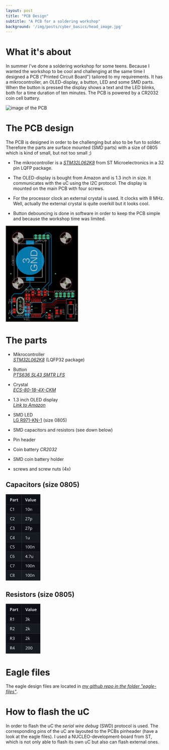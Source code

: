 ```yaml
---
layout: post
title: "PCB Design"
subtitle: "A PCB for a soldering workshop"
background: '/img/posts/cyber_basics/head_image.jpg'
---
```


# What it's about

In summer I've done a soldering workshop for some teens. Because I wanted the workshop to be cool and challenging at the same time I designed a PCB ("Printed Circuit Board") tailored to my requirements. It has a mikrocontroller, an OLED-display, a button, LED and some SMD parts. \
When the button is pressed the display shows a text and the LED blinks, both for a time duration of ten minutes. The PCB is powered by a CR2032 coin cell battery.  

<img src="../img/posts/PCB-design/pcbfinished.png" alt="image of the PCB" width="210"/>

# The PCB design

The PCB is designed in order to be challenging but also to be fun to solder. Therefore the parts are surface mounted (SMD parts) with a size of 0805 which is kind of small, but not too small ;)  
 - The mikrocontroller is a [_STM32L062K8_](https://www.st.com/en/microcontrollers-microprocessors/stm32l062k8.html) from ST Microelectronics in a 32 pin LQFP package.

 - The OLED-display is bought from Amazon and is 1.3 inch in size. It communicates with the uC using the I2C protocol. The display is mounted on the main PCB with four screws.

 - For the processor clock an external crystal is used. It clocks with 8 MHz. Well, actually the external crystal is quite overkill but it looks cool.  

 - Button debouncing is done in software in order to keep the PCB simple and because the workshop time was limited.  

<img src="../img/posts/PCB-design/topandbottom_notfilled.png" alt="Image of the PCB" width="230"/>  

  
# The parts

- Mikrocontroller \
[_STM32L062K8_](https://www.st.com/en/microcontrollers-microprocessors/stm32l062k8.html) (LQFP32 package)

- Button \
[_PTS636 SL43 SMTR LFS_](https://www.mouser.de/ProductDetail/CK/PTS636-SL43-SMTR-LFS?qs=vLWxofP3U2x0maTON%2FqK1g%3D%3D)

- Crystal \
[_ECS-80-18-4X-CKM_](https://www.mouser.de/ProductDetail/ECS/ECS-80-18-4X-CKM?qs=7MVldsJ5UazWVU6%2F43NmVA%3D%3D)

- 1.3 inch OLED display \
[_Link to Amazon_](https://www.amazon.de/AZDelivery-Display-Arduino-Raspberry-Gratis/dp/B078J78R45/ref=sr_1_2?__mk_de_DE=%C3%85M%C3%85%C5%BD%C3%95%C3%91&crid=2BH0U7SKDYO6I&keywords=oled%2B1.3&qid=1688516225&sprefix=oled%2B1.3%2Caps%2C98&sr=8-2&th=1)

- SMD LED \
[LG R971-KN-1](https://www.mouser.de/ProductDetail/ams-OSRAM/LG-R971-KN-1?qs=LsPilcdHE7EX1EB7GCLHxg%3D%3D) (size 0805)

- SMD capacitors and resistors (see down below)

- Pin header

- Coin battery _CR2032_

- SMD coin battery holder 

- screws and screw nuts (4x)
 
## Capacitors (size 0805)
<img src="../img/posts/PCB-design/table_capacitors.png" alt="Table Capacitors" width="110"/>

## Resistors (size 0805)
<img src="../img/posts/PCB-design/table_resistors.png" alt="Table Capacitors" width="110"/>

# Eagle files
The eagle design files are located in [_my github repo in the folder "eagle-files"_](https://github.com/simon-cybersec/Workshop-PCB).  

# How to flash the uC
In order to flash the uC the _serial wire debug_ (SWD) protocol is used. The corresponding pins of the uC are layouted to the PCBs pinheader (have a look at the eagle files). I used a NUCLEO-development-board from ST, which is not only able to flash its own uC but also can flash external ones.  


